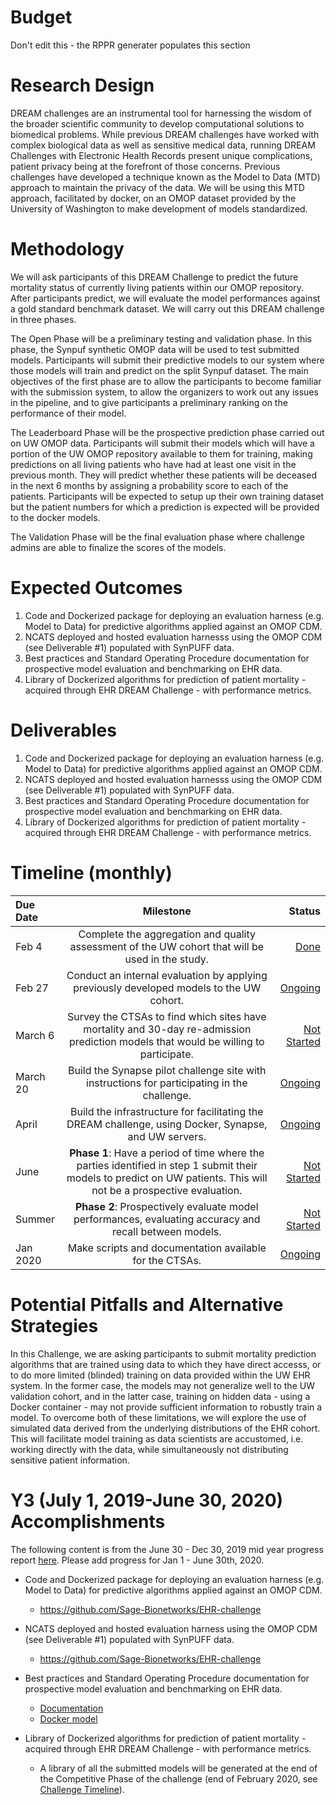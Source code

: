 # Budget
Don't edit this - the RPPR generater populates this section

# Research Design
DREAM challenges are an instrumental tool for harnessing the wisdom of the broader scientific community to develop computational solutions to biomedical problems. While previous DREAM challenges have worked with complex biological data as well as sensitive medical data, running DREAM Challenges with Electronic Health Records present unique complications, patient privacy being at the forefront of those concerns. Previous challenges have developed a technique known as the Model to Data (MTD) approach to maintain the privacy of the data. We will be using this MTD approach, facilitated by docker, on an OMOP dataset provided by the University of Washington to make development of models standardized.

# Methodology
We will ask participants of this DREAM Challenge to predict the future mortality status of currently living patients within our OMOP repository. After participants predict, we will evaluate the model performances against a gold standard benchmark dataset. We will carry out this DREAM challenge in three phases.

The Open Phase will be a preliminary testing and validation phase. In this phase, the Synpuf synthetic OMOP data will be used to test submitted models. Participants will submit their predictive models to our system where those models will train and predict on the split Synpuf dataset. The main objectives of the first phase are to allow the participants to become familiar with the submission system, to allow the organizers to work out any issues in the pipeline, and to give participants a preliminary ranking on the performance of their model.

The Leaderboard Phase will be the prospective prediction phase carried out on UW OMOP data. Participants will submit their models which will have a portion of the UW OMOP repository available to them for training, making predictions on all living patients who have had at least one visit in the previous month. They will predict whether these patients will be deceased in the next 6 months by assigning a probability score to each of the patients. Participants will be expected to setup up their own training dataset but the patient numbers for which a prediction is expected will be provided to the docker models.

The Validation Phase will be the final evaluation phase where challenge admins are able to finalize the scores of the models.

# Expected Outcomes
1. Code and Dockerized package for deploying an evaluation harness (e.g. Model to Data) for predictive algorithms applied against an OMOP CDM.
2. NCATS deployed and hosted evaluation harnesss using the OMOP CDM (see Deliverable #1) populated with SynPUFF data.
3. Best practices and Standard Operating Procedure documentation for prospective model evaluation and benchmarking on EHR data.
4. Library of Dockerized algorithms for prediction of patient mortality - acquired through EHR DREAM Challenge - with performance metrics.

# Deliverables
1. Code and Dockerized package for deploying an evaluation harness (e.g. Model to Data) for predictive algorithms applied against an OMOP CDM.
2. NCATS deployed and hosted evaluation harnesss using the OMOP CDM (see Deliverable #1) populated with SynPUFF data. 
3. Best practices and Standard Operating Procedure documentation for prospective model evaluation and benchmarking on EHR data.
4. Library of Dockerized algorithms for prediction of patient mortality - acquired through EHR DREAM Challenge - with performance metrics.

# Timeline (monthly)
 Due Date | Milestone    | Status     | 
|:----------|:--------------:|------------:|
Feb 4 | Complete the aggregation and quality assessment of the UW cohort that will be used in the study. | [Done](https://github.com/data2health/DREAM-Challenge/milestone/1)
Feb 27 | Conduct an internal evaluation by applying previously developed models to the UW cohort. | [Ongoing](https://github.com/data2health/DREAM-Challenge/milestone/2)
March 6 | Survey the CTSAs to find which sites have mortality and 30-day re-admission prediction models that would be willing to participate. | [Not Started](https://github.com/data2health/DREAM-Challenge/milestone/3)
March 20 | Build the Synapse pilot challenge site with instructions for participating in the challenge. | [Ongoing](https://github.com/data2health/DREAM-Challenge/milestone/4)
April | Build the infrastructure for facilitating the DREAM challenge, using Docker, Synapse, and UW servers. | [Ongoing](https://github.com/data2health/DREAM-Challenge/milestone/5)
June | **Phase 1**: Have a period of time where the parties identified in step 1 submit their models to predict on UW patients. This will not be a prospective evaluation. | [Not Started](https://github.com/data2health/DREAM-Challenge/milestone/6)
Summer | **Phase 2**: Prospectively evaluate model performances, evaluating accuracy and recall between models. | [Not Started](https://github.com/data2health/DREAM-Challenge/milestone/7)
Jan 2020 | Make scripts and documentation available for the CTSAs. | [Ongoing](https://github.com/data2health/DREAM-Challenge/milestone/8)

# Potential Pitfalls and Alternative Strategies
In this Challenge, we are asking participants to submit mortality prediction algorithms that are trained using data to which they have direct accesss, or to do more limited (blinded) training on data provided within the UW EHR system. In the former case, the models may not generalize well to the UW validation cohort, and in the latter case, training on hidden data - using a Docker container - may not provide sufficient information to robustly train a model. To overcome both of these limitations, we will explore the use of simulated data derived from the underlying distributions of the EHR cohort. This will facilitate model training as data scientists are accustomed, i.e. working directly with the data, while simultaneously not distributing sensitive patient information.   

# Y3 (July 1, 2019-June 30, 2020) Accomplishments 
The following content is from the June 30 - Dec 30, 2019 mid year progress report [here](https://docs.google.com/document/d/1LLe3uCfEUakWxIJyi5SA4ZocYDmINvhySTperaui1Bw/edit).  Please add progress for Jan 1 - June 30th, 2020. 

* Code and Dockerized package for deploying an evaluation harness (e.g. Model to Data) for predictive algorithms applied against an OMOP CDM.
  * https://github.com/Sage-Bionetworks/EHR-challenge

* NCATS deployed and hosted evaluation harness using the OMOP CDM (see Deliverable #1) populated with SynPUFF data.
  * https://github.com/Sage-Bionetworks/EHR-challenge

* Best practices and Standard Operating Procedure documentation for prospective model evaluation and benchmarking on EHR data.
  * [Documentation](https://www.synapse.org/#!Synapse:syn18405991/wiki/595485)
  * [Docker model](https://github.com/yy6linda/mortality_prediction_docker_model)

* Library of Dockerized algorithms for prediction of patient mortality - acquired through EHR DREAM Challenge - with performance metrics.
  * A library of all the submitted models will be generated at the end of the Competitive Phase of the challenge (end of February 2020, see [Challenge Timeline](https://www.synapse.org/#!Synapse:syn18405991/wiki/589657)).

